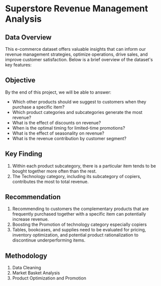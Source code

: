 # Superstore Revenue Management Analysis

## Data Overview
This e-commerce dataset offers valuable insights that can inform our revenue management strategies, optimize operations, drive sales, and improve customer satisfaction. Below is a brief overview of the dataset's key features:

## Objective
By the end of this project, we will be able to answer:
- Which other products should we suggest to customers when they purchase a specific item?
- Which product categories and subcategories generate the most revenue?
- What is the effect of discounts on revenue?
- When is the optimal timing for limited-time promotions?
- What is the effect of seasonality on revenue?
- What is the revenue contribution by customer segment?
  
## Key Finding
1. Within each product subcategory, there is a particular item tends to be bought together more often than the rest.
2. The Technology category, including its subcategory of copiers, contributes the most to total revenue. 

## Recommendation
1. Recommending to customers the complementary products that are frequently purchased together with a specific item can potentially increase revenue.
2. Boosting the Promotion of technology category especially copiers
3. Tables, bookcases, and supplies need to be evaluated for pricing, inventory optimization, and potential product rationalization to discontinue underperforming items.


## Methodology
1. Data Cleaning
2. Market Basket Analysis
3. Product Optimization and Promotion

 
